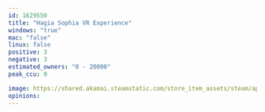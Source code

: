 ```yaml
---
id: 1629550
title: "Hagia Sophia VR Experience"
windows: "true"
mac: "false"
linux: false
positive: 3
negative: 3
estimated_owners: "0 - 20000"
peak_ccu: 0

image: https://shared.akamai.steamstatic.com/store_item_assets/steam/apps/1629550/header.jpg?t=1683714877
opinions:
---
```

